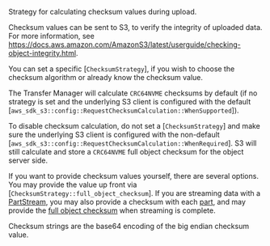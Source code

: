 Strategy for calculating checksum values during upload.

Checksum values can be sent to S3, to verify the integrity of uploaded data.
For more information, see <https://docs.aws.amazon.com/AmazonS3/latest/userguide/checking-object-integrity.html>.

You can set a specific [`ChecksumStrategy`], if you wish to choose the
checksum algorithm or already know the checksum value.

The Transfer Manager will calculate `CRC64NVME` checksums by default (if no strategy is set and the underlying
S3 client is configured with the default [`aws_sdk_s3::config::RequestChecksumCalculation::WhenSupported`]).

To disable checksum calculation, do not set a [`ChecksumStrategy`] and make sure the underlying S3 client is
configured with the non-default [`aws_sdk_s3::config::RequestChecksumCalculation::WhenRequired`].
S3 will still calculate and store a `CRC64NVME` full object checksum for the object server side.

If you want to provide checksum values yourself, there are several options.
You may provide the value up front via [`ChecksumStrategy::full_object_checksum`].
If you are streaming data with a [PartStream](crate::io::PartStream),
you may also provide a checksum with each [part](crate::io::PartData::with_checksum),
and may provide the [full object checksum](crate::io::PartStream::full_object_checksum)
when streaming is complete.

Checksum strings are the base64 encoding of the big endian checksum value.
